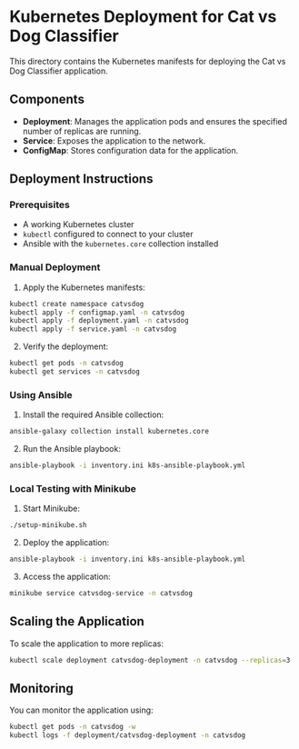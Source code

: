 # Kubernetes Deployment for Cat vs Dog Classifier

This directory contains the Kubernetes manifests for deploying the Cat vs Dog Classifier application.

## Components

- **Deployment**: Manages the application pods and ensures the specified number of replicas are running.
- **Service**: Exposes the application to the network.
- **ConfigMap**: Stores configuration data for the application.

## Deployment Instructions

### Prerequisites

- A working Kubernetes cluster
- `kubectl` configured to connect to your cluster
- Ansible with the `kubernetes.core` collection installed

### Manual Deployment

1. Apply the Kubernetes manifests:

```bash
kubectl create namespace catvsdog
kubectl apply -f configmap.yaml -n catvsdog
kubectl apply -f deployment.yaml -n catvsdog
kubectl apply -f service.yaml -n catvsdog
```

2. Verify the deployment:

```bash
kubectl get pods -n catvsdog
kubectl get services -n catvsdog
```

### Using Ansible

1. Install the required Ansible collection:

```bash
ansible-galaxy collection install kubernetes.core
```

2. Run the Ansible playbook:

```bash
ansible-playbook -i inventory.ini k8s-ansible-playbook.yml
```

### Local Testing with Minikube

1. Start Minikube:

```bash
./setup-minikube.sh
```

2. Deploy the application:

```bash
ansible-playbook -i inventory.ini k8s-ansible-playbook.yml
```

3. Access the application:

```bash
minikube service catvsdog-service -n catvsdog
```

## Scaling the Application

To scale the application to more replicas:

```bash
kubectl scale deployment catvsdog-deployment -n catvsdog --replicas=3
```

## Monitoring

You can monitor the application using:

```bash
kubectl get pods -n catvsdog -w
kubectl logs -f deployment/catvsdog-deployment -n catvsdog
``` 
